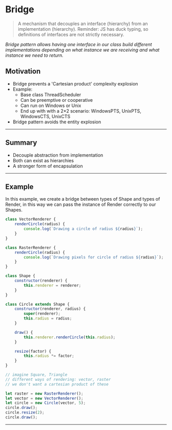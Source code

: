 # Bridge

> A mechanism that decouples an interface (hierarchy) from an implementation (hierarchy). Reminder:
> JS has duck typing, so definitions of interfaces are not strictly necessary.

_Bridge pattern allows having one interface in our class build different implementations depending on what instance we are receiving and what instance we need to return._

## Motivation

- Bridge prevents a 'Cartesian product' complexity explosion
- Example:
  - Base class ThreadScheduler
  - Can be preemptive or cooperative
  - Can run on Windows or Unix
  - End up with with a 2×2 scenario: WindowsPTS, UnixPTS, WindowsCTS, UnixCTS
- Bridge pattern avoids the entity explosion

---

## Summary

- Decouple abstraction from implementation
- Both can exist as hierarchies
- A stronger form of encapsulation

---

## Example

In this example, we create a bridge between types of Shape and types of Render, in this way we can pass the instance of Render correctly to our Shapes.

```js
class VectorRenderer {
	renderCircle(radius) {
		console.log(`Drawing a circle of radius ${radius}`);
	}
}

class RasterRenderer {
	renderCircle(radius) {
		console.log(`Drawing pixels for circle of radius ${radius}`);
	}
}

class Shape {
	constructor(renderer) {
		this.renderer = renderer;
	}
}

class Circle extends Shape {
	constructor(renderer, radius) {
		super(renderer);
		this.radius = radius;
	}

	draw() {
		this.renderer.renderCircle(this.radius);
	}

	resize(factor) {
		this.radius *= factor;
	}
}

// imagine Square, Triangle
// different ways of rendering: vector, raster
// we don't want a cartesian product of these

let raster = new RasterRenderer();
let vector = new VectorRenderer();
let circle = new Circle(vector, 5);
circle.draw();
circle.resize(2);
circle.draw();
```

---
